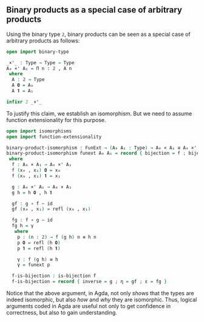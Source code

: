 <!--
```agda
{-# OPTIONS --without-K --safe #-}

module binary-products-as-products where

open import prelude
```
-->

## Binary products as a special case of arbitrary products

Using the binary type `𝟚`, binary products can be seen as a special case of arbitrary products as follows:
```agda
open import binary-type

_×'_ : Type → Type → Type
A₀ ×' A₁ = Π n ꞉ 𝟚 , A n
 where
  A : 𝟚 → Type
  A 𝟎 = A₀
  A 𝟏 = A₁

infixr 2 _×'_
```
To justify this claim, we establish an isomorphism. But we need to assume function extensionality for this purpose.
```agda
open import isomorphisms
open import function-extensionality

binary-product-isomorphism : FunExt → (A₀ A₁ : Type) → A₀ × A₁ ≅ A₀ ×' A₁
binary-product-isomorphism funext A₀ A₁ = record { bijection = f ; bijectivity = f-is-bijection }
 where
  f : A₀ × A₁ → A₀ ×' A₁
  f (x₀ , x₁) 𝟎 = x₀
  f (x₀ , x₁) 𝟏 = x₁

  g : A₀ ×' A₁ → A₀ × A₁
  g h = h 𝟎 , h 𝟏

  gf : g ∘ f ∼ id
  gf (x₀ , x₁) = refl (x₀ , x₁)

  fg : f ∘ g ∼ id
  fg h = γ
   where
    p : (n : 𝟚) → f (g h) n ≡ h n
    p 𝟎 = refl (h 𝟎)
    p 𝟏 = refl (h 𝟏)

    γ : f (g h) ≡ h
    γ = funext p

  f-is-bijection : is-bijection f
  f-is-bijection = record { inverse = g ; η = gf ; ε = fg }
```
Notice that the above argument, in Agda, not only *shows* that the types are indeed isomorphic, but also *how* and *why* they are isomorphic. Thus, logical arguments coded in Agda are useful not only to get confidence in correctness, but also to gain understanding.
